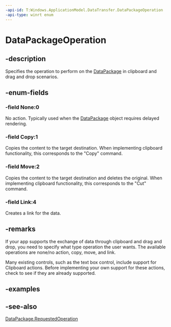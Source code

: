 ```yaml
---
-api-id: T:Windows.ApplicationModel.DataTransfer.DataPackageOperation
-api-type: winrt enum
---
```


<!-- Enumeration syntax
public enum Windows.ApplicationModel.DataTransfer.DataPackageOperation : uint
-->

# DataPackageOperation

## -description
Specifies the operation to perform on the [DataPackage](datapackage.md) in clipboard and drag and drop scenarios.

## -enum-fields
### -field None:0
No action. Typically used when the [DataPackage](datapackage.md) object requires delayed rendering.

### -field Copy:1
Copies the content to the target destination. When implementing clipboard functionality, this corresponds to the "Copy" command.

### -field Move:2
Copies the content to the target destination and deletes the original. When implementing clipboard functionality, this corresponds to the "Cut" command.

### -field Link:4
Creates a link for the data.


## -remarks
If your app supports the exchange of data through clipboard and drag and drop, you need to specify what type operation the user wants. The available operations are none/no action, copy, move, and link.

Many existing controls, such as the text box control, include support for Clipboard actions. Before implementing your own support for these actions, check to see if they are already supported.

## -examples

## -see-also
[DataPackage.RequestedOperation](datapackage_requestedoperation.md)